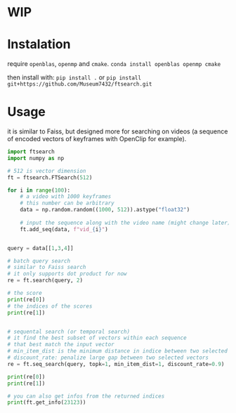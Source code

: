 # WIP

# Instalation
require `openblas`, `openmp` and `cmake`.
```conda install openblas openmp cmake```

then install with:
```pip install .```
or
```pip install git+https://github.com/Museum7432/ftsearch.git```

# Usage
it is similar to Faiss, but designed more for searching on videos (a sequence of encoded vectors of keyframes with OpenClip for example).

```python
import ftsearch
import numpy as np

# 512 is vector dimension
ft = ftsearch.FTSearch(512)

for i in range(100):
    # a video with 1000 keyframes
    # this number can be arbitrary
    data = np.random.random((1000, 512)).astype("float32")
    
    # input the sequence along with the video name (might change later)
    ft.add_seq(data, f"vid_{i}")


query = data[[1,3,4]]

# batch query search
# similar to Faiss search
# it only supports dot product for now
re = ft.search(query, 2)

# the score
print(re[0])
# the indices of the scores
print(re[1])


# sequental search (or temporal search)
# it find the best subset of vectors within each sequence
# that best match the input vector
# min_item_dist is the minimum distance in indice between two selected vectors (consecutively)
# discount_rate: penalize large gap between two selected vectors
re = ft.seq_search(query, topk=1, min_item_dist=1, discount_rate=0.9)

print(re[0])
print(re[1])

# you can also get infos from the returned indices
print(ft.get_info(23123))
```